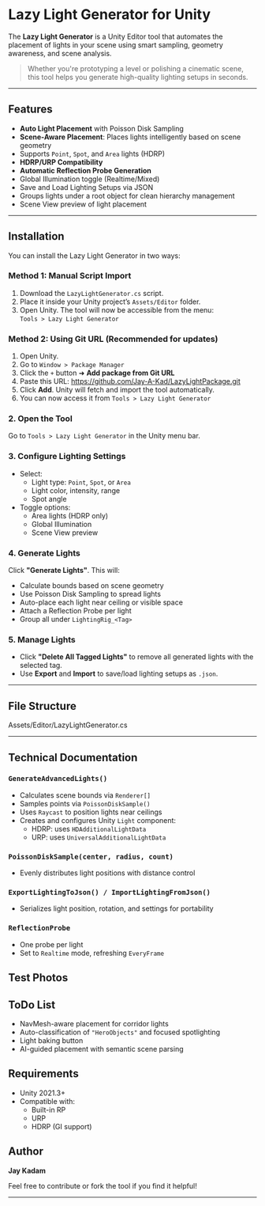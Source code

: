 # Lazy Light Generator for Unity

The **Lazy Light Generator** is a Unity Editor tool that automates the placement of lights in your scene using smart sampling, geometry awareness, and scene analysis.

> Whether you're prototyping a level or polishing a cinematic scene, this tool helps you generate high-quality lighting setups in seconds.

---

## Features

- **Auto Light Placement** with Poisson Disk Sampling
- **Scene-Aware Placement**: Places lights intelligently based on scene geometry
- Supports `Point`, `Spot`, and `Area` lights (HDRP)
- **HDRP/URP Compatibility**
- **Automatic Reflection Probe Generation**
- Global Illumination toggle (Realtime/Mixed)
- Save and Load Lighting Setups via JSON
- Groups lights under a root object for clean hierarchy management
- Scene View preview of light placement

---

## Installation

You can install the Lazy Light Generator in two ways:

### Method 1: Manual Script Import

1. Download the `LazyLightGenerator.cs` script.
2. Place it inside your Unity project’s `Assets/Editor` folder.
3. Open Unity. The tool will now be accessible from the menu:  
   `Tools > Lazy Light Generator`



### Method 2: Using Git URL (Recommended for updates)

1. Open Unity.
2. Go to `Window > Package Manager`
3. Click the `+` button ➜ **Add package from Git URL**
4. Paste this URL: https://github.com/Jay-A-Kad/LazyLightPackage.git
5. Click **Add**. Unity will fetch and import the tool automatically.
6. You can now access it from `Tools > Lazy Light Generator`



### 2. **Open the Tool**
Go to `Tools > Lazy Light Generator` in the Unity menu bar.

### 3. **Configure Lighting Settings**
- Select:
  - Light type: `Point`, `Spot`, or `Area`
  - Light color, intensity, range
  - Spot angle
- Toggle options:
  - Area lights (HDRP only)
  - Global Illumination
  - Scene View preview

### 4. **Generate Lights**
Click **"Generate Lights"**. This will:
- Calculate bounds based on scene geometry
- Use Poisson Disk Sampling to spread lights
- Auto-place each light near ceiling or visible space
- Attach a Reflection Probe per light
- Group all under `LightingRig_<Tag>`

### 5. **Manage Lights**
- Click **"Delete All Tagged Lights"** to remove all generated lights with the selected tag.
- Use **Export** and **Import** to save/load lighting setups as `.json`.

---

## File Structure
Assets/Editor/LazyLightGenerator.cs


---

## Technical Documentation
### `GenerateAdvancedLights()`
- Calculates scene bounds via `Renderer[]`
- Samples points via `PoissonDiskSample()`
- Uses `Raycast` to position lights near ceilings
- Creates and configures Unity `Light` component:
  - HDRP: uses `HDAdditionalLightData`
  - URP: uses `UniversalAdditionalLightData`

### `PoissonDiskSample(center, radius, count)`
- Evenly distributes light positions with distance control

### `ExportLightingToJson() / ImportLightingFromJson()`
- Serializes light position, rotation, and settings for portability

### `ReflectionProbe`
- One probe per light
- Set to `Realtime` mode, refreshing `EveryFrame`

## Test Photos



## ToDo List

- NavMesh-aware placement for corridor lights
- Auto-classification of `"HeroObjects"` and focused spotlighting
- Light baking button
- AI-guided placement with semantic scene parsing


## Requirements

- Unity 2021.3+
- Compatible with:
  - Built-in RP
  - URP
  - HDRP (GI support)


## Author

**Jay Kadam**  

Feel free to contribute or fork the tool if you find it helpful!

---
